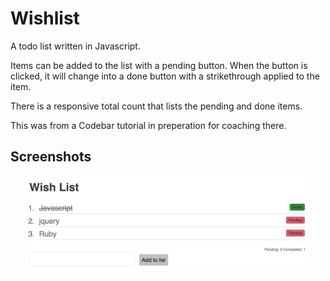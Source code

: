 # Wishlist
A todo list written in Javascript.

Items can be added to the list with a pending button. When the button is clicked, it will change into a done button with a strikethrough applied to the item.

There is a responsive total count that lists the pending and done items.

This was from a Codebar tutorial in preperation for coaching there.

## Screenshots
<div align="center">
  <img width="90%" src="wish-list.png">
</div>
